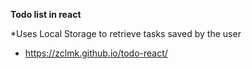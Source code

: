 **Todo list in react**

*Uses Local Storage to retrieve tasks saved by the user
* https://zclmk.github.io/todo-react/ 
